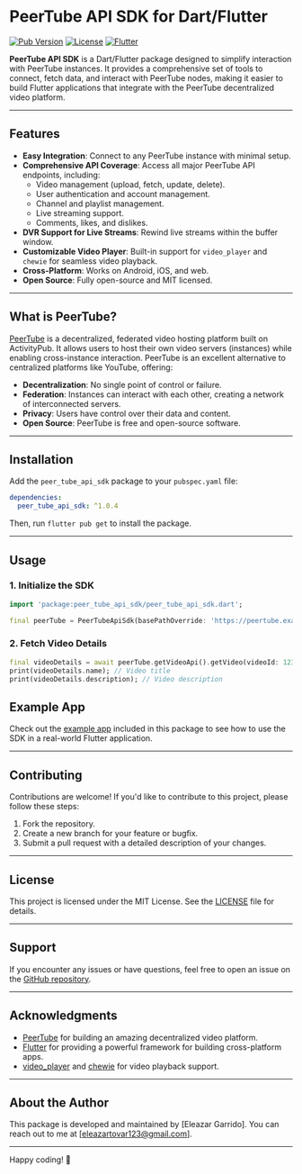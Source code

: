 # PeerTube API SDK for Dart/Flutter

[![Pub Version](https://img.shields.io/pub/v/peer_tube_api_sdk)](https://pub.dev/packages/peer_tube_api_sdk)
[![License](https://img.shields.io/badge/license-MIT-blue)](https://opensource.org/licenses/MIT)
[![Flutter](https://img.shields.io/badge/Flutter-%2302569B.svg?logo=flutter&logoColor=white)](https://flutter.dev)

**PeerTube API SDK** is a Dart/Flutter package designed to simplify interaction with PeerTube instances. It provides a comprehensive set of tools to connect, fetch data, and interact with PeerTube nodes, making it easier to build Flutter applications that integrate with the PeerTube decentralized video platform.

---

## Features

- **Easy Integration**: Connect to any PeerTube instance with minimal setup.
- **Comprehensive API Coverage**: Access all major PeerTube API endpoints, including:
    - Video management (upload, fetch, update, delete).
    - User authentication and account management.
    - Channel and playlist management.
    - Live streaming support.
    - Comments, likes, and dislikes.
- **DVR Support for Live Streams**: Rewind live streams within the buffer window.
- **Customizable Video Player**: Built-in support for `video_player` and `chewie` for seamless video playback.
- **Cross-Platform**: Works on Android, iOS, and web.
- **Open Source**: Fully open-source and MIT licensed.

---

## What is PeerTube?

[PeerTube](https://joinpeertube.org/) is a decentralized, federated video hosting platform built on ActivityPub. It allows users to host their own video servers (instances) while enabling cross-instance interaction. PeerTube is an excellent alternative to centralized platforms like YouTube, offering:

- **Decentralization**: No single point of control or failure.
- **Federation**: Instances can interact with each other, creating a network of interconnected servers.
- **Privacy**: Users have control over their data and content.
- **Open Source**: PeerTube is free and open-source software.

---

## Installation

Add the `peer_tube_api_sdk` package to your `pubspec.yaml` file:

```yaml
dependencies:
  peer_tube_api_sdk: ^1.0.4
```

Then, run `flutter pub get` to install the package.

---

## Usage

### 1. Initialize the SDK

```dart
import 'package:peer_tube_api_sdk/peer_tube_api_sdk.dart';

final peerTube = PeerTubeApiSdk(basePathOverride: 'https://peertube.example.com');
```

### 2. Fetch Video Details

```dart
final videoDetails = await peerTube.getVideoApi().getVideo(videoId: 123);
print(videoDetails.name); // Video title
print(videoDetails.description); // Video description
```

## Example App

Check out the [example app](example/) included in this package to see how to use the SDK in a real-world Flutter application.

---

## Contributing

Contributions are welcome! If you'd like to contribute to this project, please follow these steps:

1. Fork the repository.
2. Create a new branch for your feature or bugfix.
3. Submit a pull request with a detailed description of your changes.

---

## License

This project is licensed under the MIT License. See the [LICENSE](LICENSE) file for details.

---

## Support

If you encounter any issues or have questions, feel free to open an issue on the [GitHub repository](https://github.com/RustLangLatam/peertube_api_sdk).

---

## Acknowledgments

- [PeerTube](https://joinpeertube.org/) for building an amazing decentralized video platform.
- [Flutter](https://flutter.dev) for providing a powerful framework for building cross-platform apps.
- [video_player](https://pub.dev/packages/video_player) and [chewie](https://pub.dev/packages/chewie) for video playback support.

---

## About the Author

This package is developed and maintained by [Eleazar Garrido]. You can reach out to me at [eleazartovar123@gmail.com].

---

Happy coding! 🚀
